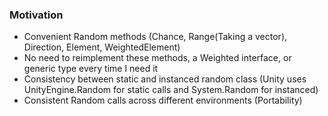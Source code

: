 ### Motivation
- Convenient Random methods (Chance, Range(Taking a vector), Direction, Element, WeightedElement)
- No need to reimplement these methods, a Weighted interface, or generic type every time I need it
- Consistency between static and instanced random class (Unity uses UnityEngine.Random for static calls and System.Random for instanced)
- Consistent Random calls across different environments (Portability)
